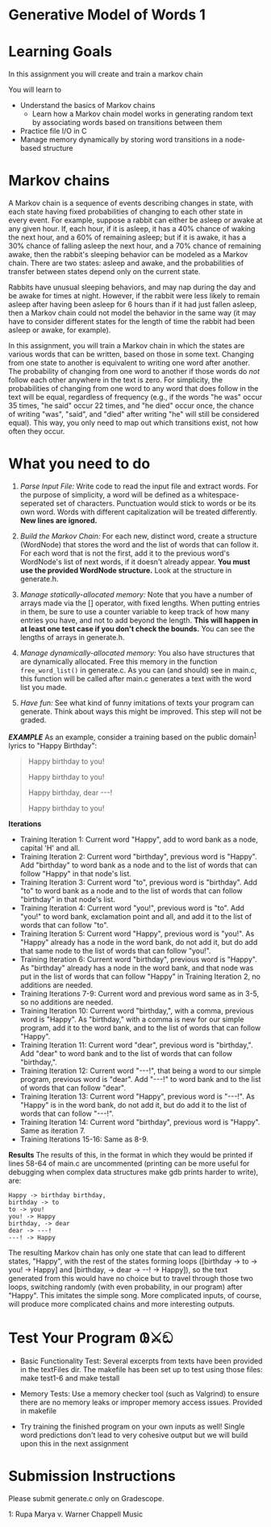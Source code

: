 # Generative Model of Words 1

Learning Goals
==============

In this assignment you will create and train a markov chain

You will learn to
* Understand the basics of Markov chains
    * Learn how a Markov chain model works in generating random text by associating words based on transitions between them
* Practice file I/O in C
* Manage memory dynamically by storing word transitions in a node-based structure

Markov chains
=============
A Markov chain is a sequence of events describing changes in state, with each state having fixed probabilities
of changing to each other state in every event.  For example, suppose a rabbit can either be asleep or awake
at any given hour.  If, each hour, if it is asleep, it has a 40% chance of waking the next hour, and a 60% of
remaining asleep; but if it is awake, it has a 30% chance of falling asleep the next hour, and a 70% chance of
remaining awake, then the rabbit's sleeping behavior can be modeled as a Markov chain.  There are two states:
asleep and awake, and the probabilities of transfer between states depend only on the current state.

Rabbits have unusual sleeping behaviors, and may nap during the day and be awake for times at night.  However,
if the rabbit were less likely to remain asleep after having been asleep for 6 hours than if it had just fallen
asleep, then a Markov chain could not model the behavior in the same way (it may have to consider different states
for the length of time the rabbit had been asleep or awake, for example).

In this assignment, you will train a Markov chain in which the states are various words that can be written,
based on those in some text.  Changing from one state to another is equivalent to writing one word after another.
The probability of changing from one word to another if those words do _not_ follow each other anywhere in the text
is zero.  For simplicity, the probabilities of changing from one word to any word that does follow in the text will
be equal, regardless of frequency (e.g., if the words "he was" occur 35 times, "he said" occur 22 times, and "he died" occur once, the chance of writing "was", "said", and "died" after writing "he" will still be considered equal).  This way, you only need to map out which transitions exist, not how often they occur.

What you need to do
===================

1. *Parse Input File:*
Write code to read the input file and extract words.
For the purpose of simplicity, a word will be defined as a whitespace-seperated set of characters. Punctuation would
stick to words or be its own word. Words with different capitalization will be treated differently. **New lines are ignored.**

2. *Build the Markov Chain:*
For each new, distinct word, create a structure (WordNode) that stores the word and the list of words that can follow it.
For each word that is not the first, add it to the previous word's WordNode's list of next words, if it doesn't
already appear.
**You must use the provided WordNode structure.** Look at the structure in generate.h.

3. *Manage statically-allocated memory:*
Note that you have a number of arrays made via the [] operator, with fixed lengths.  When putting entries in them, be sure to use a counter variable to keep track of how many entries you have, and not to add beyond the length.
**This will happen in at least one test case if you don't check the bounds.**  You can see the lengths of arrays in generate.h.

4. *Manage dynamically-allocated memory:*
You also have structures that are dynamically allocated.  Free this memory in the function ```free_word_list()``` in generate.c.  As you can (and should) see in main.c, this function will be called after main.c generates a text with the word list you made.

5. *Have fun:*
See what kind of funny imitations of texts your program can generate.  Think about ways this might be improved.  This step will not be graded.

***EXAMPLE***
As an example, consider a training based on the public domain<sup>[1](#myfootnote1)</sup> lyrics to "Happy Birthday":
> Happy birthday to you!
>
> Happy birthday to you!
>
> Happy birthday, dear ---!
>
> Happy birthday to you!

**Iterations**
- Training Iteration 1: Current word "Happy", add to word bank as a node, capital 'H' and all.
- Training Iteration 2: Current word "birthday", previous word is "Happy".  Add "birthday" to word bank as a node and to the list of words that can follow "Happy" in that node's list.
- Training Iteration 3: Current word "to", previous word is "birthday".  Add "to" to word bank as a node and to the list of words that can follow "birthday" in that node's list.
- Training Iteration 4: Current word "you!", previous word is "to".  Add "you!" to word bank, exclamation point and all, and add it to the list of words that can follow "to".
- Training Iteration 5: Current word "Happy", previous word is "you!".  As "Happy" already has a node in the word bank, do not add it, but do add that same node to the list of words that can follow "you!".
- Training Iteration 6: Current word "birthday", previous word is "Happy".  As "birthday" already has a node in the word bank, and that node was put in the list of words that can follow "Happy" in Training Iteration 2, no additions are needed.
- Training Iterations 7-9:  Current word and previous word same as in 3-5, so no additions are needed.
- Training Iteration 10:  Current word "birthday,", with a comma, previous word is "Happy".  As "birthday," with a comma is new for our simple program, add it to the word bank, and to the list of words that can follow "Happy".
- Training Iteration 11:  Current word "dear", previous word is "birthday,".  Add "dear" to word bank and to the list of words that can follow "birthday,".
- Training Iteration 12:  Current word "---!", that being a word to our simple program, previous word is "dear".  Add "---!" to word bank and to the list of words that can follow "dear".
- Training Iteration 13:  Current word "Happy", previous word is "---!".  As "Happy" is in the word bank, do not add it, but do add it to the list of words that can follow "---!".
- Training Iteration 14:  Current word "birthday", previous word is "Happy".  Same as iteration 7.
- Training Iterations 15-16:  Same as 8-9.

**Results**
The results of this, in the format in which they would be printed if lines 58-64 of main.c are uncommented (printing can be more useful for debugging when complex data structures make gdb prints harder to write), are:
```
Happy -> birthday birthday,
birthday -> to
to -> you!
you! -> Happy
birthday, -> dear
dear -> ---!
---! -> Happy
```

The resulting Markov chain has only one state that can lead to different states, "Happy", with the rest of the states forming loops ([birthday -> to -> you! -> Happy] and [birthday, -> dear -> --! -> Happy]), so the text generated from this would have no choice but to travel through those two loops, switching randomly (with even probability, in our program) after "Happy".  This imitates the simple song.  More complicated inputs, of course, will produce more complicated chains and more interesting outputs.

Test Your Program 𐐘⚔ඞ
=================
- Basic Functionality Test:
Several excerpts from texts have been provided in the textFiles dir. The makefile has been set up to test using those files: make test1-6 and make testall

- Memory Tests:
Use a memory checker tool (such as Valgrind) to ensure there are no memory leaks or improper memory access issues. Provided in makefile

- Try training the finished program on your own inputs as well! Single word predictions don't lead to very cohesive output but we will build upon this in the next assignment

Submission Instructions
=======================
Please submit generate.c only on Gradescope.

<a name="myfootnote1">1</a>: Rupa Marya v. Warner Chappell Music

